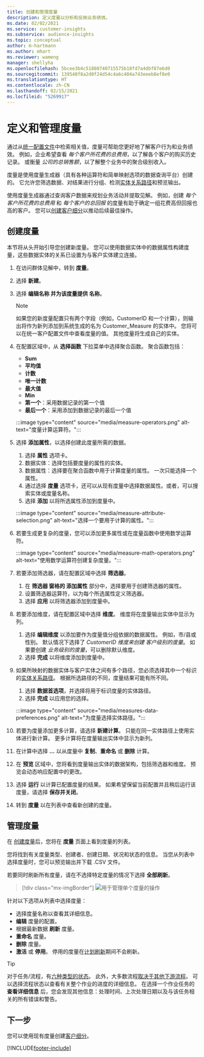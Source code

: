 ```yaml
---
title: 创建和管理度量
description: 定义度量以分析和反映业务绩效。
ms.date: 02/02/2021
ms.service: customer-insights
ms.subservice: audience-insights
ms.topic: conceptual
author: m-hartmann
ms.author: mhart
ms.reviewer: wameng
manager: shellyha
ms.openlocfilehash: 5bcee3b4c51880740715575b18fd7a4dbf87e6d0
ms.sourcegitcommit: 139548f8a2d0f24d54c4a6c404a743eeeb8ef8e0
ms.translationtype: HT
ms.contentlocale: zh-CN
ms.lasthandoff: 02/15/2021
ms.locfileid: "5269917"
---
```

# <a name="define-and-manage-measures"></a>定义和管理度量

通过从[统一配置文件](data-unification.md)中检索相关值，度量可帮助您更好地了解客户行为和业务绩效。 例如，企业希望查看 *每个客户所花费的总费用*，以了解各个客户的购买历史记录。 或衡量 *公司的总销售额*，以了解整个业务中的聚合级别收入。  

度量是使用度量生成器（具有各种运算符和简单映射选项的数据查询平台）创建的。 它允许您筛选数据、对结果进行分组、检测[实体关系路径](relationships.md)和预览输出。

使用度量生成器通过查询客户数据来规划业务活动并提取见解。 例如，创建 *每个客户所花费的总费用* 和 *每个客户的总回报* 的度量有助于确定一组花费高但回报也高的客户。 您可以[创建客户细分](segments.md)以推动后续最佳操作。 

## <a name="create-a-measure"></a>创建度量

本节将从头开始引导您创建新度量。 您可以使用数据实体中的数据属性构建度量，这些数据实体的关系已设置为与客户实体建立连接。 

1. 在访问群体见解中，转到 **度量**。

1. 选择 **新建**。

1. 选择 **编辑名称 **并为该度量提供** 名称**。 
   > [!NOTE]
   > 如果您的新度量配置只有两个字段（例如，CustomerID 和一个计算），则输出将作为新列添加到系统生成的名为 Customer_Measure 的实体中。 您将可以在统一客户配置文件中查看度量的值。 其他度量将生成自己的实体。

1. 在配置区域中，从 **选择函数** 下拉菜单中选择聚合函数。 聚合函数包括： 
   - **Sum**
   - **平均值**
   - **计数**
   - **唯一计数**
   - **最大值**
   - **Min**
   - **第一个**：采用数据记录的第一个值
   - **最后一个**：采用添加到数据记录的最后一个值

   :::image type="content" source="media/measure-operators.png" alt-text="度量计算运算符。":::

1. 选择 **添加属性**，以选择创建此度量所需的数据。
   
   1. 选择 **属性** 选项卡。 
   1. 数据实体：选择包括要度量的属性的实体。 
   1. 数据属性：选择要在聚合函数中用于计算度量的属性。 一次只能选择一个属性。
   1. 通过选择 **度量** 选项卡，还可以从现有度量中选择数据属性。或者，可以搜索实体或度量名称。 
   1. 选择 **添加** 以将所选属性添加到度量中。

   :::image type="content" source="media/measure-attribute-selection.png" alt-text="选择一个要用于计算的属性。":::

1. 若要生成更复杂的度量，您可以添加更多属性或在度量函数中使用数学运算符。

   :::image type="content" source="media/measure-math-operators.png" alt-text="使用数学运算符创建复杂度量。":::

1. 若要添加筛选器，请在配置区域中选择 **筛选器**。 
  
   1. 在 **筛选器 **窗格的** 添加属性** 部分中，选择要用于创建筛选器的属性。
   1. 设置筛选器运算符，以为每个所选属性定义筛选器。
   1. 选择 **应用** 以将筛选器添加到度量中。

1. 若要添加维度，请在配置区域中选择 **维度**。 维度将在度量输出实体中显示为列。
   1. 选择 **编辑维度** 以添加要作为度量值分组依据的数据属性。 例如，市/县或性别。 默认情况下选择了 *CustomerID *维度来创建* 客户级别的度量*。 如果要创建 *业务级别的度量*，可以删除默认维度。
   1. 选择 **完成** 以将维度添加到度量中。

1. 如果所映射的数据实体与客户实体之间有多个路径，您必须选择其中一个标识的[实体关系路径](relationships.md)。 根据所选路径的不同，度量结果可能有所不同。
   1. 选择 **数据首选项**，并选择将用于标识度量的实体路径。
   1. 选择 **完成** 以应用您的选择。 

   :::image type="content" source="media/measures-data-preferences.png" alt-text="为度量选择实体路径。":::

1. 若要为度量添加更多计算，请选择 **新建计算**。 只能在同一实体路径上使用实体进行新计算。 更多计算将在度量输出实体中显示为新列。

1. 在计算中选择 **...** 以从度量中 **复制**、**重命名** 或 **删除** 计算。

1. 在 **预览** 区域中，您将看到度量输出实体的数据架构，包括筛选器和维度。 预览会动态响应配置中的更改。

1. 选择 **运行** 以计算已配置度量的结果。 如果希望保留当前配置并且稍后运行该度量，请选择 **保存并关闭**。

1. 转到 **度量** 以在列表中查看新创建的度量。

## <a name="manage-your-measures"></a>管理度量

在 [创建度量](#create-a-measure)后，您将在 **度量** 页面上看到度量的列表。

您将找到有关度量类型、创建者、创建日期、状况和状态的信息。 当您从列表中选择度量时，您可以预览输出并下载 .CSV 文件。

若要同时刷新所有度量，请在不选择特定度量的情况下选择 **全部刷新**。

> [!div class="mx-imgBorder"]
> ![用于管理单个度量的操作](media/measure-actions.png "用于管理单个度量的操作")

针对以下选项从列表中选择度量：

- 选择度量名称以查看其详细信息。
- **编辑** 度量的配置。
- 根据最新数据 **刷新** 度量。
- **重命名** 度量。
- **删除** 度量。
- **激活** 或 **停用**。 停用的度量在[计划刷新](system.md#schedule-tab)期间不会刷新。

> [!TIP]
> 对于任务/流程，有[六种类型的状态](system.md#status-types)。 此外，大多数流程[取决于其他下游流程](system.md#refresh-policies)。 可以选择流程状态以查看有关整个作业的进度的详细信息。 在选择一个作业任务的 **查看详细信息** 后，您会发现其他信息：处理时间、上次处理日期以及与该任务相关的所有错误和警告。

## <a name="next-step"></a>下一步

您可以使用现有度量创建[客户细分](segments.md)。


[!INCLUDE[footer-include](../includes/footer-banner.md)]